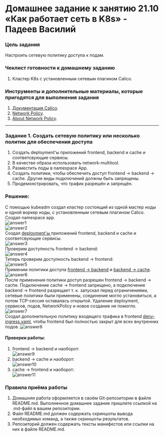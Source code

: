 # Домашнее задание к занятию 21.10 «Как работает сеть в K8s» - Падеев Василий

### Цель задания

Настроить сетевую политику доступа к подам.

### Чеклист готовности к домашнему заданию

1. Кластер K8s с установленным сетевым плагином Calico.

### Инструменты и дополнительные материалы, которые пригодятся для выполнения задания

1. [Документация Calico](https://www.tigera.io/project-calico/).
2. [Network Policy](https://kubernetes.io/docs/concepts/services-networking/network-policies/).
3. [About Network Policy](https://docs.projectcalico.org/about/about-network-policy).

-----

### Задание 1. Создать сетевую политику или несколько политик для обеспечения доступа

1. Создать deployment'ы приложений frontend, backend и cache и соответсвующие сервисы.
2. В качестве образа использовать network-multitool.
3. Разместить поды в namespace App.
4. Создать политики, чтобы обеспечить доступ frontend -> backend -> cache. Другие виды подключений должны быть запрещены.
5. Продемонстрировать, что трафик разрешён и запрещён.


### Решение:


С помощью kubeadm создал кластер состоящий из одной мастер ноды и одной воркер ноды, с установленным сетевым плагином Calico. Создал namespace app.  
![answer1](https://github.com/Vasiliy-Ser/K8s_network_21.10/blob/0a7e47b45ba1863e644b8d047a0088847749fec5/png/13.png)  
![answer2](https://github.com/Vasiliy-Ser/K8s_network_21.10/blob/7ad5fa9c076b914f5aeac5c59048cb665471b78d/png/2.png)  
Создал [deployment'ы ](https://github.com/Vasiliy-Ser/K8s_network_21.10/blob/0a7e47b45ba1863e644b8d047a0088847749fec5/src/Deployment_Service.yaml) приложений frontend, backend и cache и соответсвующие сервисы.  
![answer3](https://github.com/Vasiliy-Ser/K8s_network_21.10/blob/7ad5fa9c076b914f5aeac5c59048cb665471b78d/png/3.png)  
Проверим доступность frontend -> backend:  
![answer4](https://github.com/Vasiliy-Ser/K8s_network_21.10/blob/7ad5fa9c076b914f5aeac5c59048cb665471b78d/png/4.png)  
Теперь проверим доступность backend -> frontend:  
![answer5](https://github.com/Vasiliy-Ser/K8s_network_21.10/blob/7ad5fa9c076b914f5aeac5c59048cb665471b78d/png/5.png)  
Применим политики доступа [frontend -> backend](https://github.com/Vasiliy-Ser/K8s_network_21.10/blob/0a7e47b45ba1863e644b8d047a0088847749fec5/src/frontend--backend.yaml) и [backend -> cache](https://github.com/Vasiliy-Ser/K8s_network_21.10/blob/0a7e47b45ba1863e644b8d047a0088847749fec5/src/backend--cache.yaml).   
![answer6](https://github.com/Vasiliy-Ser/K8s_network_21.10/blob/7ad5fa9c076b914f5aeac5c59048cb665471b78d/png/6.png)  
После применения политики доступ разрешен frontend -> backend -> cache. Подключение cache -> frontend запрещено, а подключение backend -> frontend разрещает т. к. запускал перед ограничениями, сетевые политики были применены, соединение могло установиться, а потом TCP-сессия оставалась открытой. Удаление deployment, сервисов, подов, NetworkPolicy и новое создание не помогло.
![answer7](https://github.com/Vasiliy-Ser/K8s_network_21.10/blob/7ad5fa9c076b914f5aeac5c59048cb665471b78d/png/8.png)  
Создал дополнительную политику входящего трафика в frontend [deny-ingress.yaml](https://github.com/Vasiliy-Ser/K8s_network_21.10/blob/0a7e47b45ba1863e644b8d047a0088847749fec5/src/deny-ingress.yaml), чтобы frontend был полностью закрыт для всех внутренних подов. 
![answer8](https://github.com/Vasiliy-Ser/K8s_network_21.10/blob/7ad5fa9c076b914f5aeac5c59048cb665471b78d/png/9.png)  

#### Проверки работы:  
1. frontend -> backend и наоборот:  
![answer9](https://github.com/Vasiliy-Ser/K8s_network_21.10/blob/7ad5fa9c076b914f5aeac5c59048cb665471b78d/png/10.png)  
2. backend -> cache и наоборот:  
![answer10](https://github.com/Vasiliy-Ser/K8s_network_21.10/blob/7ad5fa9c076b914f5aeac5c59048cb665471b78d/png/11.png)  
3. cache -> frontend и наоборот:  
![answer11](https://github.com/Vasiliy-Ser/K8s_network_21.10/blob/7ad5fa9c076b914f5aeac5c59048cb665471b78d/png/12.png)  
 

### Правила приёма работы

1. Домашняя работа оформляется в своём Git-репозитории в файле README.md. Выполненное домашнее задание пришлите ссылкой на .md-файл в вашем репозитории.
2. Файл README.md должен содержать скриншоты вывода необходимых команд, а также скриншоты результатов.
3. Репозиторий должен содержать тексты манифестов или ссылки на них в файле README.md.
